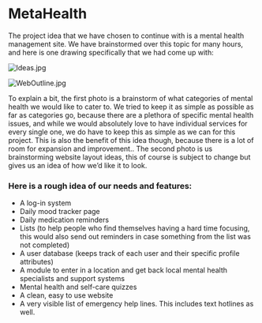 ﻿# MetaHealth


The project idea that we have chosen to continue with is a mental health management site. We have brainstormed over this topic for many hours, and here is one drawing specifically that we had come up with:

  ![Ideas.jpg](./Ideas.jpg)
  
  ![WebOutline.jpg](./WebOutline.jpg)
  
To explain a bit, the first photo is a brainstorm of what categories of mental health we would like to cater to. We tried to keep it as simple as possible as far as categories go, because there are a plethora of specific mental health issues, and while we would absolutely love to have individual services for every single one, we do have to keep this as simple as we can for this project. This is also the benefit of this idea though, because there is a lot of room for expansion and improvement..  The second photo is us brainstorming website layout ideas, this of course is subject to change but gives us an idea of how we’d like it to look. 


### Here is a rough idea of our needs and features: 
* A log-in system
* Daily mood tracker page 
* Daily medication reminders 
* Lists (to help people who find themselves having a hard time focusing, this would also send out reminders in case something from the list was not completed)
* A user database (keeps track of each user and their specific profile attributes) 
* A module to enter in a location and get back local mental health specialists and support systems
* Mental health and self-care quizzes 
* A clean, easy to use website 
* A very visible list of emergency help lines. This includes text hotlines as well.
